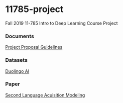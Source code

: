 # 11785-project
Fall 2019 11-785 Intro to Deep Learning Course Project

### Documents
[Project Proposal Guidelines](docs/Project_Proposal_Guidelines.pdf)

### Datasets
[Duolingo AI](https://ai.duolingo.com)

### Paper
[Second Language Acuisition Modeling](docs/SLAM.pdf)